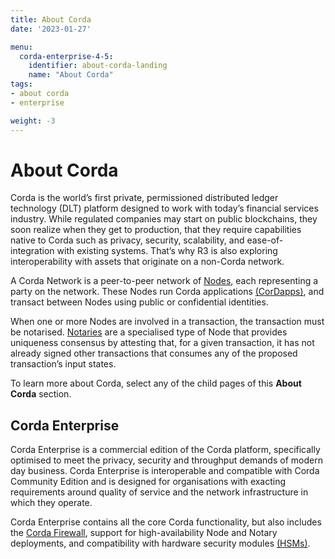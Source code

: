```yaml
---
title: About Corda
date: '2023-01-27'

menu:
  corda-enterprise-4-5:
    identifier: about-corda-landing
    name: "About Corda"
tags:
- about corda
- enterprise

weight: -3
---
```


# About Corda

Corda is the world’s first private, permissioned distributed ledger technology (DLT) platform designed to work with today’s financial services industry. While regulated companies may start on public blockchains, they soon realize when they get to production, that they require capabilities native to Corda such as privacy, security, scalability, and ease-of-integration with existing systems. That’s why R3 is also exploring interoperability with assets that originate on a non-Corda network.

A Corda Network is a peer-to-peer network of [Nodes](../../enterprise/node/component-topology.md), each representing a party on the network.
These Nodes run Corda applications [(CorDapps)](../../enterprise/cordapps/cordapp-overview.html), and transact between Nodes using public or
confidential identities.

When one or more Nodes are involved in a transaction, the transaction must be notarised. [Notaries](../../enterprise/notary/ha-notary-service-overview.md) are a specialised type
of Node that provides uniqueness consensus by attesting that, for a given transaction, it has not already signed other
transactions that consumes any of the proposed transaction’s input states.

To learn more about Corda, select any of the child pages of this **About Corda** section.

## Corda Enterprise

Corda Enterprise is a commercial edition of the Corda platform, specifically optimised to meet the privacy, security and
throughput demands of modern day business. Corda Enterprise is interoperable and compatible with Corda Community Edition and
is designed for organisations with exacting requirements around quality of service and the network infrastructure in
which they operate.

Corda Enterprise contains all the core Corda functionality, but also includes the [Corda Firewall](../../enterprise/node/corda-firewall-component.md),
support for high-availability Node and Notary deployments, and compatibility with hardware security modules [(HSMs)](../../enterprise/node/operating/cryptoservice-configuration.md).